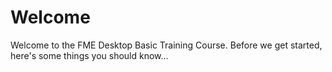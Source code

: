 # Welcome #

Welcome to the FME Desktop Basic Training Course. Before we get started, here's some things you should know...